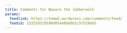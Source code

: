 ```yaml
---
title: Comments for Beware the Jabberwolk
params:
  feedlink: https://tommd.wordpress.com/comments/feed/
  feedid: 15253d529596d85448b68d2c57529de5
---
```

